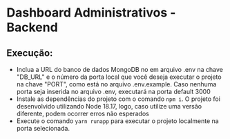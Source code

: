 # Dashboard Administrativos - Backend

## Execução:
- Inclua a URL do banco de dados MongoDB no em arquivo .env na chave "DB_URL" e o número da porta local que você deseja executar o projeto na chave "PORT", como está no arquivo .env.example. Caso nenhuma porta seja inserida no arquivo .env, executará na porta default 3000
- Instale as dependências do projeto com o comando `npm i`. O projeto foi desenvolvido utilizando Node 18.17, logo, caso utilize uma versão diferente, podem ocorrer erros não esperados
- Execute o comando `yarn runapp` para executar o projeto localmente na porta selecionada.
